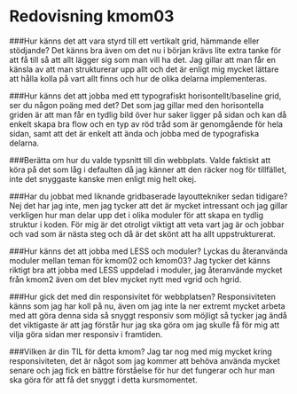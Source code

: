 ---
---
Redovisning kmom03
=========================

###Hur känns det att vara styrd till ett vertikalt grid, hämmande eller stödjande?
Det känns bra även om det nu i början krävs lite extra tanke för att få till så att allt lägger sig som man vill ha det. Jag gillar att man får en känsla av att man strukturerar upp allt och det är enligt mig mycket lättare att hålla kolla på vart allt finns och hur de olika delarna implementeras.

###Hur känns det att jobba med ett typografiskt horisontellt/baseline grid, ser du någon poäng med det?
Det som jag gillar med den horisontella griden är att man får en tydlig bild över hur saker ligger på sidan och kan då enkelt skapa bra flow och en typ av röd tråd som är genomgående för hela sidan, samt att det är enkelt att ända och jobba med de typografiska delarna.

###Berätta om hur du valde typsnitt till din webbplats.
Valde faktiskt att köra på det som låg i defaulten då jag känner att den räcker nog för tillfället, inte det snyggaste kanske men enligt mig helt okej.

###Har du jobbat med liknande gridbaserade layouttekniker sedan tidigare?
Nej det har jag inte, men jag tycker att det är mycket intressant och jag gillar verkligen hur man delar upp det i olika moduler för att skapa en tydlig struktur i koden. För mig är det otroligt viktigt att veta vart jag är och jobbar och vad som är nästa steg och då är det skönt att ha allt uppstrukturerat.

###Hur känns det att jobba med LESS och moduler? Lyckas du återanvända moduler mellan teman för kmom02 och kmom03?
Jag tycker det känns riktigt bra att jobba med LESS uppdelad i moduler, jag återanvände mycket från kmom2 även om det blev mycket nytt med vgrid och hgrid.

###Hur gick det med din responsivitet för webbplatsen?
Responsiviteten känns som jag har koll på nu, även om jag inte la ner extremt mycket arbeta med att göra denna sida så snyggt responsiv som möjligt så tycker jag ändå det viktigaste är att jag förstår hur jag ska göra om jag skulle få för mig att vilja göra sidan mer responsiv i framtiden.

###Vilken är din TIL för detta kmom?
Jag tar nog med mig mycket kring responsiviteten, det är något som jag kommer att behöva använda mycket senare och jag fick en bättre förståelse för hur det fungerar och hur man ska göra för att få det snyggt i detta kursmomentet. 
